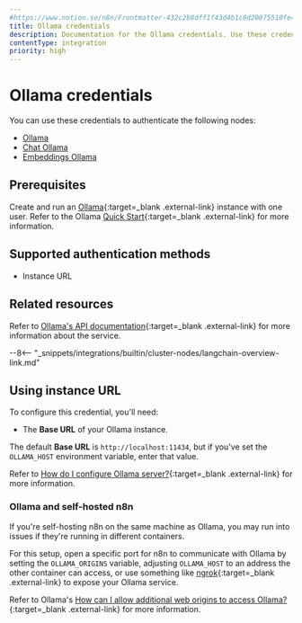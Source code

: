 ```yaml
---
#https://www.notion.so/n8n/Frontmatter-432c2b8dff1f43d4b1c8d20075510fe4
title: Ollama credentials
description: Documentation for the Ollama credentials. Use these credentials to authenticate Ollama in n8n, a workflow automation platform.
contentType: integration
priority: high
---
```


# Ollama credentials

You can use these credentials to authenticate the following nodes:

* [Ollama](/integrations/builtin/cluster-nodes/sub-nodes/n8n-nodes-langchain.lmollama/)
* [Chat Ollama](/integrations/builtin/cluster-nodes/sub-nodes/n8n-nodes-langchain.lmchatollama/)
* [Embeddings Ollama](/integrations/builtin/cluster-nodes/sub-nodes/n8n-nodes-langchain.embeddingsollama/)

## Prerequisites

Create and run an [Ollama](https://ollama.com/){:target=_blank .external-link} instance with one user. Refer to the Ollama [Quick Start](https://github.com/ollama/ollama/blob/main/README.md#quickstart){:target=_blank .external-link} for more information.

## Supported authentication methods

- Instance URL

## Related resources

Refer to [Ollama's API documentation](https://github.com/ollama/ollama/blob/main/docs/api.md){:target=_blank .external-link} for more information about the service.

--8<-- "_snippets/integrations/builtin/cluster-nodes/langchain-overview-link.md"

## Using instance URL

To configure this credential, you'll need:

- The **Base URL** of your Ollama instance.

The default **Base URL** is `http://localhost:11434`, but if you've set the `OLLAMA_HOST` environment variable, enter that value.

Refer to [How do I configure Ollama server?](https://github.com/ollama/ollama/blob/main/docs/faq.md#how-do-i-configure-ollama-server){:target=_blank .external-link} for more information.

### Ollama and self-hosted n8n

If you're self-hosting n8n on the same machine as Ollama, you may run into issues if they're running in different containers.

For this setup, open a specific port for n8n to communicate with Ollama by setting the `OLLAMA_ORIGINS` variable, adjusting `OLLAMA_HOST` to an address the other container can access, or use something like [ngrok](https://github.com/ollama/ollama/blob/main/docs/faq.md#how-can-i-use-ollama-with-ngrok){:target=_blank .external-link} to expose your Ollama service.

Refer to Ollama's [How can I allow additional web origins to access Ollama?](https://github.com/ollama/ollama/blob/main/docs/faq.md#how-can-i-allow-additional-web-origins-to-access-ollama){:target=_blank .external-link} for more information.
